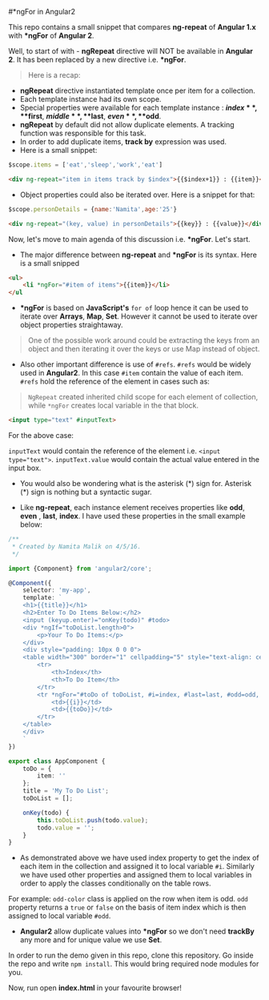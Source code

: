 #*ngFor in Angular2

This repo contains a small snippet that compares **ng-repeat** of **Angular 1.x** with **\*ngFor** of **Angular 2**.

Well, to start of with - **ngRepeat** directive will NOT be available in **Angular 2**. It has been replaced by a new directive i.e. **\*ngFor**.

> Here is a recap:

* **ngRepeat** directive instantiated template once per item for a collection.
* Each template instance had its own scope.
* Special properties were available for each template instance : **$index**, **$first**, **$middle**, **$last**, **$even**, **$odd**.
* **ngRepeat** by default did not allow duplicate elements. A tracking function was responsible for this task.
* In order to add duplicate items, **track by** expression was used.
* Here is a small snippet:

```JavaScript
$scope.items = ['eat','sleep','work','eat']
```

```HTML
<div ng-repeat="item in items track by $index">{{$index+1}} : {{item}}</div>
```

* Object properties could also be iterated over. Here is a snippet for that:

```JavaScript
$scope.personDetails = {name:'Namita',age:'25'}
```

```HTML
<div ng-repeat="(key, value) in personDetails">{{key}} : {{value}}</div>
```

Now, let's move to main agenda of this discussion i.e. **\*ngFor**. Let's start.

* The major difference between **ng-repeat** and **\*ngFor** is its syntax. Here is a small snipped

```HTML
<ul>
    <li *ngFor="#item of items">{{item}}</li>
</ul
```

* **\*ngFor** is based on **JavaScript's** `for of` loop hence it can be used to iterate over **Arrays**, **Map**, **Set**. However it cannot be used to iterate over object properties straightaway.
>One of the possible work around could be extracting the keys from an object and then iterating it over the keys or use Map instead of object.

* Also other important difference is use of `#refs`. `#refs` would be widely used in **Angular2**. In this case `#item` contain the value of each item. `#refs` hold the reference of the element in cases such as:

> `NgRepeat` created inherited child scope for each element of collection, while `*ngFor` creates local variable in the that block.

```HTML
<input type="text" #inputText>
```

For the above case:

`inputText` would contain the reference of the element i.e. `<input type="text">`. `inputText.value` would contain the actual value entered in the input box.

* You would also be wondering what is the asterisk (\*) sign for. Asterisk (\*) sign is nothing but a syntactic sugar.

* Like **ng-repeat**, each instance element receives properties like **odd**, **even** , **last**, **index**. I have used these properties in the small example below:

```TypeScript
/**
 * Created by Namita Malik on 4/5/16.
 */

import {Component} from 'angular2/core';

@Component({
    selector: 'my-app',
    template: `
    <h1>{{title}}</h1>
    <h2>Enter To Do Items Below:</h2>
    <input (keyup.enter)="onKey(todo)" #todo>
    <div *ngIf="toDoList.length>0">
        <p>Your To Do Items:</p>
    </div>
    <div style="padding: 10px 0 0 0">
    <table width="300" border="1" cellpadding="5" style="text-align: center">
        <tr>
            <th>Index</th>
            <th>To Do Item</th>
        </tr>
        <tr *ngFor="#toDo of toDoList, #i=index, #last=last, #odd=odd, #even=even"  [ngClass]="{'odd-color':odd, 'even-color':even, 'last-color' : last }">
            <td>{{i}}</td>
            <td>{{toDo}}</td>
        </tr>
    </table>
    </div>
    `
})

export class AppComponent {
    toDo = {
        item: ''
    };
    title = 'My To Do List';
    toDoList = [];

    onKey(todo) {
        this.toDoList.push(todo.value);
        todo.value = '';
    }
}
```

* As demonstrated above we have used index property to get the index of each item in the collection and assigned it to local variable `#i`. Similarly we have used other properties and assigned them to local variables in order to apply the classes conditionally on the table rows.

For example: `odd-color` class is applied on the row when item is odd. `odd` property returns a `true` or `false` on the basis of item index which is then assigned to local variable `#odd`.
    
* **Angular2** allow duplicate values into **\*ngFor** so we don't need **trackBy** any more and for unique value we use **Set**.

In order to run the demo given in this repo, clone this repository. Go inside the repo and write `npm install`. This would bring required node modules for you.

Now, run open **index.html** in your favourite browser!






